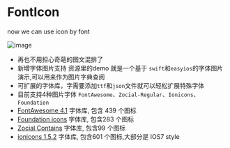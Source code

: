 FontIcon
=======

now we can use icon by font


![image](http://08dream-08dream.stor.sinaapp.com/100003535548847.gif)

*  再也不用担心奇葩的图文混排了
*  新增字体图片支持 资源里的demo 就是一个基于 `swift`和`easyios`的字体图片演示,可以用来作为图片字典查阅
*  可扩展的字体库，字需要添加`ttf`和`json`文件就可以轻松扩展特殊字体
*  目前支持4种图片字体 `FontAwesome`、`Zocial-Regular`、`Ionicons`、`Foundation`
*  [FontAwesome 4.1](http://fortawesome.github.io/Font-Awesome/) 字体库, 包含 439 个图标
*  [Foundation icons](http://zurb.com/playground/foundation-icon-fonts-3) 字体库, 包含283 个图标
*  [Zocial Contains](http://zocial.smcllns.com/) 字体库, 包含99 个图标
*  [ionicons 1.5.2](http://ionicons.com/) 字体库, 包含601 个图标,大部分是 IOS7 style

